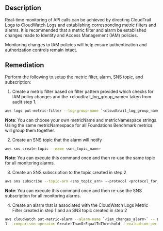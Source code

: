 ## Description

Real-time monitoring of API calls can be achieved by directing CloudTrail Logs to CloudWatch Logs and establishing corresponding metric filters and alarms. It is recommended that a metric filter and alarm be established changes made to Identity and Access Management (IAM) policies.

Monitoring changes to IAM policies will help ensure authentication and authorization controls remain intact.

## Remediation

Perform the following to setup the metric filter, alarm, SNS topic, and subscription:

1. Create a metric filter based on filter pattern provided which checks for IAM policy changes and the <cloudtrail_log_group_name> taken from audit step 1.

```bash
aws logs put-metric-filter --log-group-name `<cloudtrail_log_group_name>` -- filter-name `<iam_changes_metric>` --metric-transformations metricName= `<iam_changes_metric>` ,metricNamespace='CISBenchmark',metricValue=1 -- filter-pattern '{($.eventName=DeleteGroupPolicy)||($.eventName=DeleteRolePolicy)||($.eventNa me=DeleteUserPolicy)||($.eventName=PutGroupPolicy)||($.eventName=PutRolePolic y)||($.eventName=PutUserPolicy)||($.eventName=CreatePolicy)||($.eventName=Del etePolicy)||($.eventName=CreatePolicyVersion)||($.eventName=DeletePolicyVersi on)||($.eventName=AttachRolePolicy)||($.eventName=DetachRolePolicy)||($.event Name=AttachUserPolicy)||($.eventName=DetachUserPolicy)||($.eventName=AttachGr oupPolicy)||($.eventName=DetachGroupPolicy)}'
```

**Note**: You can choose your own metricName and metricNamespace strings. Using the same metricNamespace for all Foundations Benchmark metrics will group them together.


2. Create an SNS topic that the alarm will notify

```bash
aws sns create-topic --name <sns_topic_name>
```

**Note**: You can execute this command once and then re-use the same topic for all monitoring alarms.

3. Create an SNS subscription to the topic created in step 2

```bash
aws sns subscribe --topic-arn <sns_topic_arn> --protocol <protocol_for_sns> - -notification-endpoint <sns_subscription_endpoints>
```

**Note**: You can execute this command once and then re-use the SNS subscription for all monitoring alarms.

4. Create an alarm that is associated with the CloudWatch Logs Metric Filter created in step 1 and an SNS topic created in step 2

```bash
aws cloudwatch put-metric-alarm --alarm-name `<iam_changes_alarm>` -- metric-name `<iam_changes_metric>` --statistic Sum --period 300 --threshold
1 --comparison-operator GreaterThanOrEqualToThreshold --evaluation-periods 1 --namespace 'CISBenchmark' --alarm-actions <sns_topic_arn>
```
